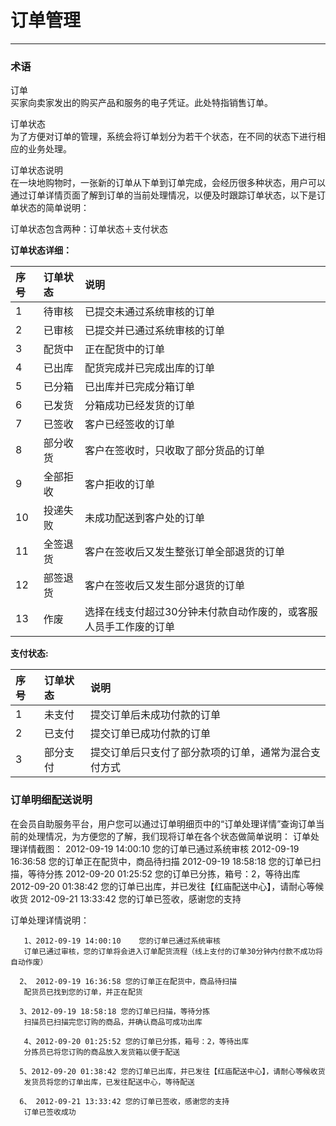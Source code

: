 订单管理
==

---


### 术语

订单  
买家向卖家发出的购买产品和服务的电子凭证。此处特指销售订单。

订单状态  
为了方便对订单的管理，系统会将订单划分为若干个状态，在不同的状态下进行相应的业务处理。

订单状态说明  
在一块地购物时，一张新的订单从下单到订单完成，会经历很多种状态，用户可以通过订单详情页面了解到订单的当前处理情况，以便及时跟踪订单状态，以下是订单状态的简单说明：

订单状态包含两种：订单状态＋支付状态

**订单状态详细：**

| 序号 |     订单状态 |    说明 |  
| :---     | :---    |  :--- |  
|1 |   待审核 |   已提交未通过系统审核的订单 |  
|2 |   已审核 |   已提交并已通过系统审核的订单  |
|3 |   配货中 |   正在配货中的订单  |
|4 |   已出库 |   配货完成并已完成出库的订单  |
|5 |   已分箱 |   已出库并已完成分箱订单  |
|6 |   已发货 |   分箱成功已经发货的订单  |
|7 |   已签收 |   客户已经签收的订单  |
|8 |   部分收货 |    客户在签收时，只收取了部分货品的订单  |
|9 |   全部拒收 |    客户拒收的订单  |
|10 |  投递失败 |    未成功配送到客户处的订单  |
|11 |   全签退货 |    客户在签收后又发生整张订单全部退货的订单  |
|12 |   部签退货  |   客户在签收后又发生部分退货的订单  |
|13 |   作废  |  选择在线支付超过30分钟未付款自动作废的，或客服人员手工作废的订单 |

**支付状态:**

| 序号 |订单状态 | 说明 |
| :--- | :--- | :--- |
| 1 | 未支付 | 提交订单后未成功付款的订单 |
| 2 | 已支付 | 提交订单已成功付款的订单 |
| 3 | 部分支付 |提交订单后只支付了部分款项的订单，通常为混合支付方式 |


### 订单明细配送说明

在会员自助服务平台，用户您可以通过订单明细页中的“订单处理详情”查询订单当前的处理情况，为方便您的了解，我们现将订单在各个状态做简单说明：
订单处理详情截图：
        2012-09-19 14:00:10    您的订单已通过系统审核 
        2012-09-19 16:36:58    您的订单正在配货中，商品待扫描 
        2012-09-19 18:58:18    您的订单已扫描，等待分拣 
        2012-09-20 01:25:52    您的订单已分拣，箱号：2，等待出库 
        2012-09-20 01:38:42    您的订单已出库，并已发往【红庙配送中心】，请耐心等候收货 
        2012-09-21 13:33:42    您的订单已签收，感谢您的支持

订单处理详情说明：

       1、2012-09-19 14:00:10    您的订单已通过系统审核
       订单已通过审核，您的订单将会进入订单配货流程（线上支付的订单30分钟内付款不成功将自动作废）

      2、 2012-09-19 16:36:58 您的订单正在配货中，商品待扫描
       配货员已找到您的订单，并正在配货

      3、2012-09-19 18:58:18 您的订单已扫描，等待分拣
       扫描员已扫描完您订购的商品，并确认商品可成功出库

       4、2012-09-20 01:25:52 您的订单已分拣，箱号：2，等待出库
       分拣员已将您订购的商品放入发货箱以便于配送

      5、2012-09-20 01:38:42 您的订单已出库，并已发往【红庙配送中心】，请耐心等候收货
       发货员将您的订单出库，已发往配送中心，等待配送

      6、 2012-09-21 13:33:42 您的订单已签收，感谢您的支持
       订单已签收成功

